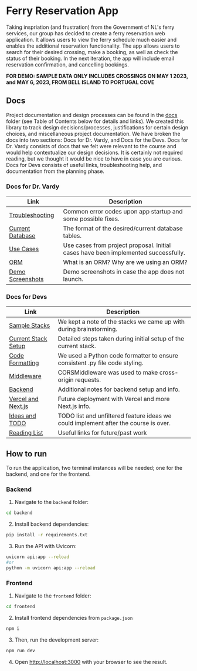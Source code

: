 # Ferry Reservation App

Taking inspriation (and frustration) from the Government of NL's ferry services, our group has decided to create a ferry reservation web application. It allows users to view the ferry schedule much easier and enables the additional reservation functionality. The app allows users to search for their desired crossing, make a booking, as well as check the status of their booking. In the next iteration, the app will include email reservation confirmation, and cancelling bookings. 

**FOR DEMO: SAMPLE DATA ONLY INCLUDES CROSSINGS ON MAY 1 2023, and MAY 6, 2023, FROM BELL ISLAND TO PORTUGAL COVE**

## Docs

Project documentation and design processes can be found in the [docs](./docs/) folder (see Table of Contents below for details and links). We created this library to track design decisions/processes, justifications for certain design choices, and miscellaneous project documentation. We have broken the docs into two sections: Docs for Dr. Vardy, and Docs for the Devs. Docs for Dr. Vardy consists of docs that we felt were relevant to the course and would help contextualize our design decisions. It is certainly not required reading, but we thought it would be nice to have in case you are curious. Docs for Devs consists of useful links, troubleshooting help, and documentation from the planning phase. 

### Docs for Dr. Vardy

| Link | Description |
| --- | --- |
| [Troubleshooting](docs/troubleshooting.md) | Common error codes upon app startup and some possible fixes. |
| [Current Database](docs/database-tables.md) | The format of the desired/current database tables. |
| [Use Cases](docs/use-cases.md) | Use cases from project proposal. Initial cases have been implemented successfully. |
| [ORM](docs/orm.md) | What is an ORM? Why are we using an ORM? |
| [Demo Screenshots](docs/demo.md) | Demo screenshots in case the app does not launch. |

### Docs for Devs

| Link | Description |
| --- | --- |
| [Sample Stacks](docs/sample-stack.md) | We kept a note of the stacks we came up with during brainstorming. |
| [Current Stack Setup](docs/stack-setup-steps.md) | Detailed steps taken during initial setup of the current stack. |
| [Code Formatting](docs/code-formatting.md) | We used a Python code formatter to ensure consistent .py file code styling. |
| [Middleware](docs/middleware.md) | CORSMiddleware was used to make cross-origin requests. |
| [Backend](docs/backend.md) | Additional notes for backend setup and info. |
| [Vercel and Next.js](docs/vercel-nextjs.md) | Future deployment with Vercel and more Next.js info. |
| [Ideas and TODO](docs/ideas.md) | TODO list and unfiltered feature ideas we could implement after the course is over. |
| [Reading List](docs/reading-list.md) | Useful links for future/past work |

## How to run

To run the application, two terminal instances will be needed; one for the backend, and one for the frontend.

### Backend

1. Navigate to the `backend` folder: 

```bash
cd backend
```

2. Install backend dependencies:

```bash
pip install -r requirements.txt
```

3. Run the API with Uvicorn:

```bash
uvicorn api:app --reload
#or
python -m uvicorn api:app --reload
```

### Frontend

1. Navigate to the `frontend` folder: 

```bash
cd frontend
```

2. Install frontend dependencies from `package.json`

```bash
npm i
```

3. Then, run the development server:

```bash
npm run dev
```

4. Open [http://localhost:3000](http://localhost:3000) with your browser to see the result.
